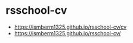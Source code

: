 # rsschool-cv
* https://ismberm1325.github.io/rsschool-cv/cv
* https://ismberm1325.github.io/rsschool-cv/
